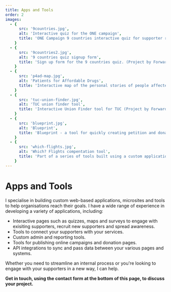 ```yaml
---
title: Apps and Tools
order: 2
images:
  - {
      src: '9countries.jpg',
      alt: 'Interactive quiz for the ONE campaign',
      title: 'ONE Campaign 9 countries interactive quiz for supporter recruitment and engagement (Project by Forward Action)',
    }
  - {
      src: '9countries2.jpg',
      alt: '9 countries quiz signup form',
      title: 'Sign up form for the 9 countries quiz. (Project by Forward Action)',
    }
  - {
      src: 'p4ad-map.jpg',
      alt: 'Patients for Affordable Drugs',
      title: 'Interactive map of the personal stories of people affected by the high cost of perscription drugs for Patients for Affordable Drugs (Project by Forward Action)',
    }
  - {
      src: 'tuc-union-finder.jpg',
      alt: 'TUC union finder tool',
      title: 'Interactive Union Finder tool for TUC (Project by Forward Action)',
    }
  - {
      src: 'blueprint.jpg',
      alt: 'Blueprint',
      title: 'Blueprint - a tool for quickly creating petition and donation pages with many data integrations. This was the backbone of many campaigns at Forward Action.',
    }
  - {
      src: 'which-flights.jpg',
      alt: 'Which? Flights compentation tool',
      title: 'Part of a series of tools built using a custom application developed for Which? Other tools using the platform included a Faulty Goods return tool, PPI tool and a university personal statement generator. (Project by Forward Action)',
    }
---
```


# Apps and Tools

I specialise in building custom web-based applications, microsites and tools to help organisations reach their goals. I have a wide range of experience in developing a variety of applications, including:

- Interactive pages such as quizzes, maps and surveys to engage with exisiting supporters, recruit new supporters and spread awareness.
- Tools to connect your supporters with your services.
- Custom admin and reporting tools.
- Tools for publishing online campaigns and donation pages.
- API integrations to sync and pass data between your various pages and systems.

Whether you need to streamline an internal process or you're looking to engage with your supporters in a new way, I can help.

**Get in touch, using the contact form at the bottom of this page, to discuss your project.**

<image-gallery :images="images"></image-gallery>
